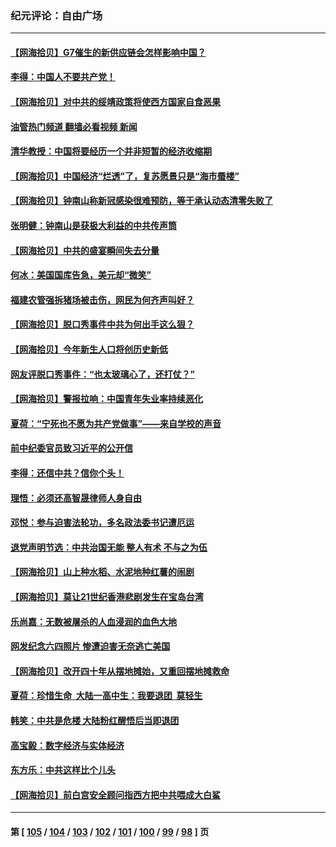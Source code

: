 ### 纪元评论：自由广场
---
#### [【网海拾贝】G7催生的新供应链会怎样影响中国？](../../pages/nsc993/n14005296.md?05290330) 
#### [李得：中国人不要共产党！](../../pages/nsc993/n14005305.md?05290330) 
#### [【网海拾贝】对中共的绥靖政策将使西方国家自食恶果](../../pages/nsc993/n14004996.md?05290330) 
#### [油管热门频道 翻墙必看视频 新闻](ok?05290330)
#### [清华教授：中国将要经历一个并非短暂的经济收缩期](../../pages/nsc993/n14004979.md?05290330) 
#### [【网海拾贝】中国经济“烂透”了，复苏愿景只是“海市蜃楼”](../../pages/nsc993/n14004462.md?05290330) 
#### [【网海拾贝】钟南山称新冠感染很难预防，等于承认动态清零失败了](../../pages/nsc993/n14003495.md?05290330) 
#### [张明健：钟南山是获极大利益的中共传声筒](../../pages/nsc993/n14003265.md?05290330) 
#### [【网海拾贝】中共的盛宴瞬间失去分量](../../pages/nsc993/n14002456.md?05290330) 
#### [何冰：美国国库告急，美元却“微笑”](../../pages/nsc993/n14001383.md?05290330) 
#### [福建农管强拆猪场被击伤，网民为何齐声叫好？](../../pages/nsc993/n14001381.md?05290330) 
#### [【网海拾贝】脱口秀事件中共为何出手这么狠？](../../pages/nsc993/n14001233.md?05290330) 
#### [【网海拾贝】今年新生人口将创历史新低](../../pages/nsc993/n14000721.md?05290330) 
#### [网友评脱口秀事件：“也太玻璃心了，还打仗？”](../../pages/nsc993/n14000298.md?05290330) 
#### [【网海拾贝】警报拉响：中国青年失业率持续恶化](../../pages/nsc993/n13999281.md?05290330) 
#### [夏荷：“宁死也不愿为共产党做事”——来自学校的声音](../../pages/nsc993/n13998694.md?05290330) 
#### [前中纪委官员致习近平的公开信](../../pages/nsc993/n13995804.md?05290330) 
#### [李得：还信中共？信你个头！](../../pages/nsc993/n13996136.md?05290330) 
#### [理悟：必须还高智晟律师人身自由](../../pages/nsc993/n13995715.md?05290330) 
#### [邓悦：参与迫害法轮功，多名政法委书记遭厄运](../../pages/nsc993/n13995336.md?05290330) 
#### [退党声明节选：中共治国无能 整人有术 不与之为伍](../../pages/nsc993/n13995312.md?05290330) 
#### [【网海拾贝】山上种水稻、水泥地种红薯的闹剧](../../pages/nsc993/n13994499.md?05290330) 
#### [【网海拾贝】莫让21世纪香港悲剧发生在宝岛台湾](../../pages/nsc993/n13993582.md?05290330) 
#### [乐尚嘉：无数被屠杀的人血浸润的血色大地](../../pages/nsc993/n13992819.md?05290330) 
#### [网发纪念六四照片 惨遭迫害无奈逃亡美国](../../pages/nsc993/n13992080.md?05290330) 
#### [【网海拾贝】改开四十年从摆地摊始，又重回摆地摊救命](../../pages/nsc993/n13991072.md?05290330) 
#### [夏荷：珍惜生命  大陆一高中生：我要退团  莫轻生](../../pages/nsc993/n13991106.md?05290330) 
#### [韩笑：中共是危楼 大陆粉红醒悟后当即退团](../../pages/nsc993/n13990174.md?05290330) 
#### [高宝毅：数字经济与实体经济](../../pages/nsc993/n13990217.md?05290330) 
#### [东方乐：中共这样比个儿头](../../pages/nsc993/n13990205.md?05290330) 
#### [【网海拾贝】前白宫安全顾问指西方把中共喂成大白鲨](../../pages/nsc993/n13989997.md?05290330) 

---
#### 第 [ [105](./105.md?05290330) / [104](./104.md?05290330) / [103](./103.md?05290330) / [102](./102.md?05290330) / [101](./101.md?05290330) / [100](./100.md?05290330) / [99](./99.md?05290330) / [98](./98.md?05290330) ] 页
